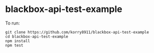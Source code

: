 # blackbox-api-test-example

To run: 
```
git clone https://github.com/korry8911/blackbox-api-test-example 
cd blackbox-api-test-example
npm install
npm test
```
